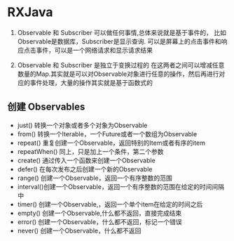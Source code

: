 # RXJava

1. Observable 和 Subscriber 可以做任何事情,总体来说就是基于事件的，
    比如Observable是数据库，Subscriber是显示查询.
    可以是屏幕上的点击事件和响应点击事件，可以是一个网络请求和显示请求结果

2. Observable 和 Subscriber 是独立于变换过程的
    在这两者之间可以增减任意数量的Map.其实就是可以对Observable对象进行任意的操作，然后再进行对应的事件处理，大量的操作其实就是基于函数式的

## 创建 Observables

- just() 转换一个对象或者多个对象为Observable
- from() 转换一个Iterable，一个Future或者一个数组为Observable
- repeat() 重复创建一个Observable，返回特别的Item或者有序的item
- repeatWhen() 同上，只是加上一个条件，第二个参数
- create() 通过传入一个函数来创建一个Observable
- defer() 在每次发布之后创建一个新的Observable
- range() 创建一个Observable，返回一个有序整数的范围
- interval()创建一个Observable，返回一个有序整数的范围在给定的时间间隔中
- timer() 创建一个Observable,，返回一个单个item在给定的时间之后
- empty() 创建一个Observable,什么都不返回，直接完成结束
- error() 创建一个Observable，什么都不返回，标记一个错误
- never() 创建一个Observable，什么都不返回

